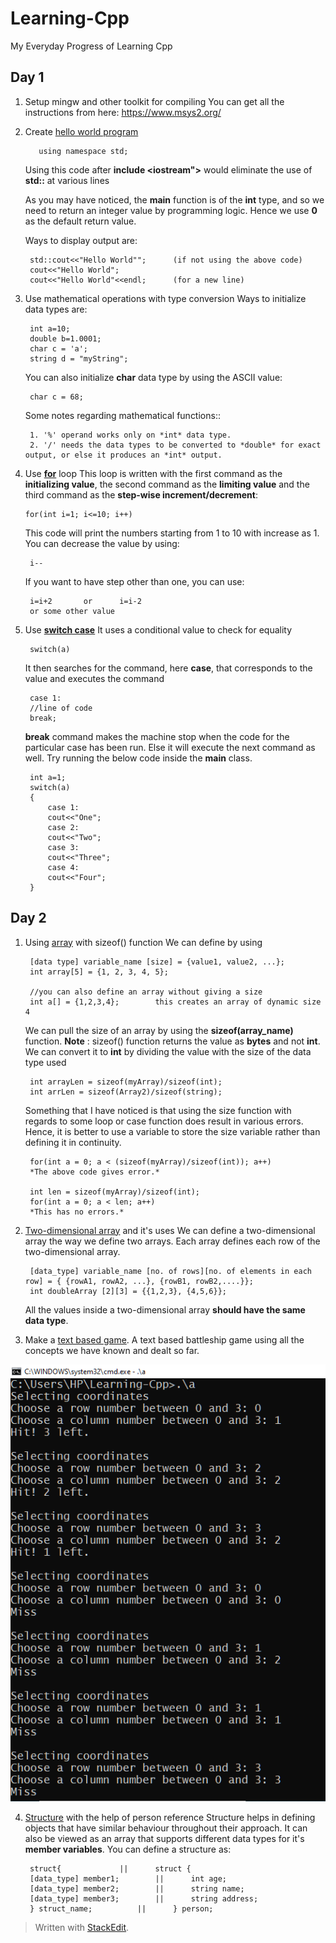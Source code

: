 
# Learning-Cpp
My Everyday Progress of Learning Cpp

## Day 1
1. Setup mingw and other toolkit for compiling
	You can get all the instructions from here:
	https://www.msys2.org/
3. Create [hello world program](hello.cpp)  

          using namespace std;
	Using this code after **include <iostream">** would eliminate the use of **std::** at various lines
	
	As you may have noticed, the **main** function is of the **int** type, and so we need to return an integer value by programming logic. Hence we use **0** as the default return value.

	Ways to display output are:

		std::cout<<"Hello World"";		(if not using the above code)
		cout<<"Hello World";
		cout<<"Hello World"<<endl;		(for a new line)
4. Use mathematical operations with type conversion
Ways to initialize data types are:

		int a=10;
		double b=1.0001;
		char c = 'a';
		string d = "myString";
	You can also initialize **char** data type by using the ASCII value:
	
		char c = 68;
	Some notes regarding mathematical functions::
						
		1. '%' operand works only on *int* data type.
		2. '/' needs the data types to be converted to *double* for exact output, or else it produces an *int* output.
5. Use **[for](forloop.cpp)** loop
	This loop is written with the first command as the **initializing value**, the second command as the **limiting value** and the third command as the **step-wise increment/decrement**:
	   
	   for(int i=1; i<=10; i++)
	This code will print the numbers starting from 1 to 10 with increase as 1. You can decrease the value by using:

		i--
	If you want to have step other than one, you can use:

		i=i+2		or 		i=i-2
		or some other value
6. Use **[switch case](switchcase.cpp)**
	It uses a conditional value to check for equality

		switch(a)
	It then searches for the command, here **case**, that corresponds to the value and executes the command

		case 1:
		//line of code
		break;
	**break** command makes the machine stop when the code for the particular case has been run. Else it will execute the next command as well. Try running the below code inside the **main** class.

		int a=1;
		switch(a)
		{
			case 1:
			cout<<"One";
			case 2:
			cout<<"Two";
			case 3:
			cout<<"Three";
			case 4:
			cout<<"Four";
		}

## Day 2
1. Using [array](arrayList.cpp) with sizeof() function
	We can define by using 

		[data type] variable_name [size] = {value1, value2, ...};
		int array[5] = {1, 2, 3, 4, 5};
		
		//you can also define an array without giving a size
		int a[] = {1,2,3,4};		this creates an array of dynamic size 4
	We can pull the size of an array by using the **sizeof(array_name)** function.
	**Note** : sizeof() function returns the value as **bytes** and not **int**.
	We can convert it to **int** by dividing the value with the size of the data type used

		int arrayLen = sizeof(myArray)/sizeof(int);
		int arrLen = sizeof(Array2)/sizeof(string);
	Something that I have noticed is that using the size function with regards to some loop or case function does result in various errors. Hence, it is better to use a variable to store the size variable rather than defining it in continuity.

		for(int a = 0; a < (sizeof(myArray)/sizeof(int)); a++)
		*The above code gives error.*

		int len = sizeof(myArray)/sizeof(int);
		for(int a = 0; a < len; a++)
		*This has no errors.*
2. [Two-dimensional array](two_d_array.cpp) and it's uses
We can define a two-dimensional array the way we define two arrays. Each array defines each row of the two-dimensional array.

		[data_type] variable_name [no. of rows][no. of elements in each row] = { {rowA1, rowA2, ...}, {rowB1, rowB2,....}};
		int doubleArray [2][3] = {{1,2,3}, {4,5,6}};
	All the values inside a two-dimensional array **should have the same data type**.
3. Make a [text based game](two_d_game.cpp).
A text based battleship game using all the concepts we have known and dealt so far.

![Screenshot of the battleship game](images/twoDGame.PNG)

4. [Structure](structure.cpp) with the help of person reference
Structure helps in defining objects that have similar behaviour throughout their approach. It can also be viewed as an array that supports different data types for it's **member variables**. You can define a structure as:

		struct{				||		struct {
		[data_type] member1; 		||		int age;
		[data_type] member2;		||		string name;
		[data_type] member3;		||		string address;
		} struct_name;			||		} person;
> Written with [StackEdit](https://stackedit.io/).
